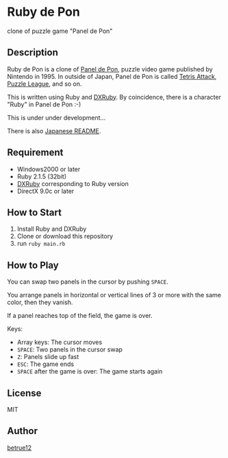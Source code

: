 Ruby de Pon
====


clone of puzzle game "Panel de Pon"


## Description

Ruby de Pon is a clone of [Panel de Pon](http://ja.wikipedia.org/wiki/%E3%83%91%E3%83%8D%E3%83%AB%E3%81%A7%E3%83%9D%E3%83%B3), puzzle video game published by Nintendo in 1995. In outside of Japan, Panel de Pon is called [Tetris Attack](http://en.wikipedia.org/wiki/Tetris_Attack), [Puzzle League](http://en.wikipedia.org/wiki/Puzzle_League_%28series%29), and so on.

This is written using Ruby and [DXRuby](http://dxruby.sourceforge.jp/). By coincidence, there is a character "Ruby" in Panel de Pon :-)

This is under under development...

There is also [Japanese README](README_ja.md).

## Requirement

* Windows2000 or later
* Ruby 2.1.5 (32bit)
* [DXRuby](http://dxruby.sourceforge.jp/) corresponding to Ruby version
* DirectX 9.0c or later

## How to Start

1. Install Ruby and DXRuby
2. Clone or download this repository
3. run `ruby main.rb`

## How to Play

You can swap two panels in the cursor by pushing `SPACE`.

You arrange panels in horizontal or vertical lines of 3 or more with the same color, then they vanish.

If a panel reaches top of the field, the game is over.

Keys:

* Array keys: The cursor moves
* `SPACE`: Two panels in the cursor swap
* `Z`: Panels slide up fast
* `ESC`: The game ends
* `SPACE` after the game is over: The game starts again

## License

MIT

## Author

[betrue12](https://github.com/betrue12)
